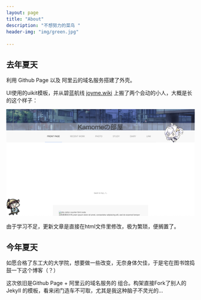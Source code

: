 ```yaml
---
layout: page
title: "About"
description: "不想努力的菜鸟 " 
header-img: "img/green.jpg"

---
```

## 去年夏天

利用 Github Page 以及 阿里云的域名服务搭建了外壳。

UI使用的uikit模板，并从碧蓝航线 [joyme.wiki](http://wiki.joyme.com/blhx/) 上搬了两个会动的小人，大概是长的这个样子：

![old](/img2019/oldface.png)

由于学习不足，更新文章是直接在html文件里修改，极为繁琐，便搁置了。


## 今年夏天


如愿合格了东工大的大学院，想要做一些改变，无奈身体欠佳，于是宅在图书馆捣鼓一下这个博客（？）


这次依旧是Github Page + 阿里云的域名服务的 组合。构架直接Fork了别人的JekyII 的模板，看来闭门造车不可取，尤其是我这种脑子不灵光的...







